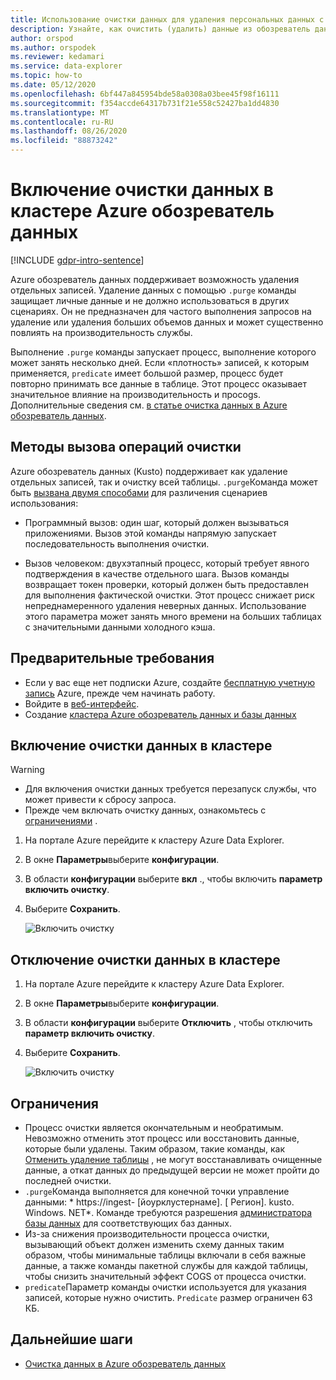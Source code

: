 ```yaml
---
title: Использование очистки данных для удаления персональных данных с устройства или службы в Azure обозреватель данных
description: Узнайте, как очистить (удалить) данные из обозреватель данных Azure с помощью очистки данных.
author: orspod
ms.author: orspodek
ms.reviewer: kedamari
ms.service: data-explorer
ms.topic: how-to
ms.date: 05/12/2020
ms.openlocfilehash: 6bf447a845954bde58a0308a03bee45f98f16111
ms.sourcegitcommit: f354accde64317b731f21e558c52427ba1dd4830
ms.translationtype: MT
ms.contentlocale: ru-RU
ms.lasthandoff: 08/26/2020
ms.locfileid: "88873242"
---
```

# <a name="enable-data-purge-on-your-azure-data-explorer-cluster"></a>Включение очистки данных в кластере Azure обозреватель данных

[!INCLUDE [gdpr-intro-sentence](includes/gdpr-intro-sentence.md)]

Azure обозреватель данных поддерживает возможность удаления отдельных записей. Удаление данных с помощью `.purge` команды защищает личные данные и не должно использоваться в других сценариях. Он не предназначен для частого выполнения запросов на удаление или удаления больших объемов данных и может существенно повлиять на производительность службы.

Выполнение `.purge` команды запускает процесс, выполнение которого может занять несколько дней. Если «плотность» записей, к которым применяется, `predicate` имеет большой размер, процесс будет повторно принимать все данные в таблице. Этот процесс оказывает значительное влияние на производительность и проcogs. Дополнительные сведения см. [в статье очистка данных в Azure обозреватель данных](kusto/concepts/data-purge.md).

## <a name="methods-of-invoking-purge-operations"></a>Методы вызова операций очистки 

Azure обозреватель данных (Kusto) поддерживает как удаление отдельных записей, так и очистку всей таблицы. `.purge`Команда может быть [вызвана двумя способами](kusto/concepts/data-purge.md#purge-table-tablename-records-command) для различения сценариев использования:

* Программный вызов: один шаг, который должен вызываться приложениями. Вызов этой команды напрямую запускает последовательность выполнения очистки.

* Вызов человеком: двухэтапный процесс, который требует явного подтверждения в качестве отдельного шага. Вызов команды возвращает токен проверки, который должен быть предоставлен для выполнения фактической очистки. Этот процесс снижает риск непреднамеренного удаления неверных данных. Использование этого параметра может занять много времени на больших таблицах с значительными данными холодного кэша. 

## <a name="prerequisites"></a>Предварительные требования

* Если у вас еще нет подписки Azure, создайте [бесплатную учетную запись](https://azure.microsoft.com/free/) Azure, прежде чем начинать работу.
* Войдите в [веб-интерфейс](https://dataexplorer.azure.com/).
* Создание [кластера Azure обозреватель данных и базы данных](create-cluster-database-portal.md)

## <a name="enable-data-purge-on-your-cluster"></a>Включение очистки данных в кластере

> [!WARNING]
> * Для включения очистки данных требуется перезапуск службы, что может привести к сбросу запроса.
> * Прежде чем включать очистку данных, ознакомьтесь с [ограничениями](#limitations) .

1. На портале Azure перейдите к кластеру Azure Data Explorer. 
1. В окне **Параметры**выберите **конфигурации**. 
1. В области **конфигурации** выберите **вкл** ., чтобы включить **параметр включить очистку**.
1. Выберите **Сохранить**.
 
    ![Включить очистку](media/data-purge-portal/enable-purge-on.png)

## <a name="disable-data-purge-on-your-cluster"></a>Отключение очистки данных в кластере

1. На портале Azure перейдите к кластеру Azure Data Explorer. 
1. В окне **Параметры**выберите **конфигурации**. 
1. В области **конфигурации** выберите **Отключить** , чтобы отключить **параметр включить очистку**.
1. Выберите **Сохранить**.

    ![Включить очистку](media/data-purge-portal/enable-purge-off.png)

## <a name="limitations"></a>Ограничения

* Процесс очистки является окончательным и необратимым. Невозможно отменить этот процесс или восстановить данные, которые были удалены. Таким образом, такие команды, как [Отменить удаление таблицы](kusto/management/undo-drop-table-command.md) , не могут восстанавливать очищенные данные, а откат данных до предыдущей версии не может пройти до последней очистки.
* `.purge`Команда выполняется для конечной точки управление данными: * https://ingest- [йоурклустернаме]. [ Регион]. kusto. Windows. NET*. Команде требуются разрешения [администратора базы данных](kusto/management/access-control/role-based-authorization.md) для соответствующих баз данных. 
* Из-за снижения производительности процесса очистки, вызывающий объект должен изменить схему данных таким образом, чтобы минимальные таблицы включали в себя важные данные, а также команды пакетной службы для каждой таблицы, чтобы снизить значительный эффект COGS от процесса очистки.
* `predicate`Параметр команды очистки используется для указания записей, которые нужно очистить. `Predicate` размер ограничен 63 КБ. 

## <a name="next-steps"></a>Дальнейшие шаги

* [Очистка данных в Azure обозреватель данных](kusto/concepts/data-purge.md)
